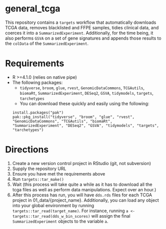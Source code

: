 # general_tcga

This repository contains a `targets` workflow that automatically downloads TCGA data, removes blacklisted and FFPE samples, tidies clinical data, and coerces it into a `SummarizedExperiment`. Additionally, for the time being, it also performs `GSVA` on a set of gene signatures and appends those results to the `colData` of the `SummarizedExperiment`.

# Requirements

- R >=4.1.0 (relies on native pipe)
- The following packages:
  - `tidyverse`, `broom`, `glue`, `rvest`, `GenomicDataCommons`, `TCGAutils`, `biomaRt`, `SummarizedExperiment`, `DESeq2`, `GSVA`, `tidymodels`, `targets`, `tarchetypes`
  - You can download these quickly and easily using the following:
  ```
  install.packages("pak")
  pak::pkg_install("tidyverse", "broom", "glue", "rvest", "GenomicDataCommons", "TCGAutils", "biomaRt", "SummarizedExperiment", "DESeq2", "GSVA", "tidymodels", "targets", "tarchetypes")
  ```

# Directions
1. Create a new version control project in RStudio (git, not subversion)
2. Supply the repository URL
3. Ensure you have met the requirements above
4. Run `targets::tar_make()`
5. Wait (this process will take quite a while as it has to download all the tcga files as well as perform data manipulations. Expect over an hour.)
6. After this process has run, you will have `dds.rds` files for each TCGA project in 01_data/{project_name}. Additionally, you can load any object into your global environment by running `targets::tar_read(target_name)`. For instance, running `a <-  targets::tar_read(dds_w_bin_scores)` will assign the final `SummarizedExperiment` objects to the variable `a`.

